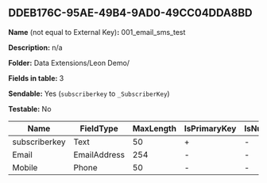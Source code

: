## DDEB176C-95AE-49B4-9AD0-49CC04DDA8BD

**Name** (not equal to External Key)**:** 001_email_sms_test

**Description:** n/a

**Folder:** Data Extensions/Leon Demo/

**Fields in table:** 3

**Sendable:** Yes (`subscriberkey` to `_SubscriberKey`)

**Testable:** No

| Name | FieldType | MaxLength | IsPrimaryKey | IsNullable | DefaultValue |
| --- | --- | --- | --- | --- | --- |
| subscriberkey | Text | 50 | + | - |  |
| Email | EmailAddress | 254 | - | - |  |
| Mobile | Phone | 50 | - | - |  |
